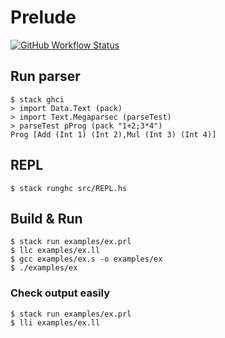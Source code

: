 # Prelude

[![GitHub Workflow Status](https://img.shields.io/github/workflow/status/ksrky/paff/Haskell%20CI)](https://github.com/ksrky/prelude/actions/workflows/haskell.yml)

## Run parser
```command
$ stack ghci
> import Data.Text (pack)
> import Text.Megaparsec (parseTest)
> parseTest pProg (pack "1+2;3*4")
Prog [Add (Int 1) (Int 2),Mul (Int 3) (Int 4)]
```

## REPL
```command
$ stack runghc src/REPL.hs
```

## Build & Run
```command
$ stack run examples/ex.prl
$ llc examples/ex.ll
$ gcc examples/ex.s -o examples/ex
$ ./examples/ex
```

### Check output easily
```command
$ stack run examples/ex.prl
$ lli examples/ex.ll
```